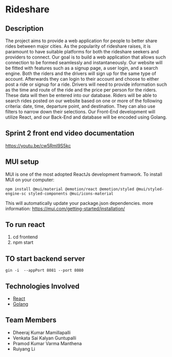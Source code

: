 # Rideshare

 ## Description

The project aims to provide a web application for people to better share rides between major cities. As the popularity of rideshare raises, it is paramount to have suitable platforms for both the rideshare seekers and providers to connect. Our goal is to build a web application that allows such connection to be formed seamlessly and instantaneously. Our website will be fitted with features such as a signup page, a user login, and a search engine. Both the riders and the drivers will sign up for the same type of account. Afterwards they can login to their account and choose to either post a ride or signup for a ride. Drivers will need to provide information such as the time and route of the ride and the price per person for the riders. These data will then be entered into our database. Riders will be able to search rides posted on our website based on one or more of the following criteria: date, time, departure point, and destination. They can also use filters to narrow down their selections. Our Front-End development will utilize React, and our Back-End and database will be encoded using Golang. 
 
 
 
 ## Sprint 2 front end video documentation
 https://youtu.be/cw5Rml9S5kc
 
 
 ## MUI setup
MUI is one of the most adopted ReactJs development framwork.
To install MUI on your computer:
```
npm install @mui/material @emotion/react @emotion/styled @mui/styled-engine-sc styled-components @mui/icons-material
```
This will automatically update your package.json dependencies.
more information: https://mui.com/getting-started/installation/

 ## To run react
1. cd frontend
2. npm start

 ## TO start backend server

```gin -i  --appPort 8081 --port 8080```

 ## Technologies Involved
  - [React](https://reactjs.org/)
  - [Golang](https://go.dev)

 ## Team Members
  - Dheeraj Kumar Mamillapalli
  - Venkata Sai Kalyan Guntupalli
  - Pramod Kumar Varma Manthena
  - Ruiyang Li

  
